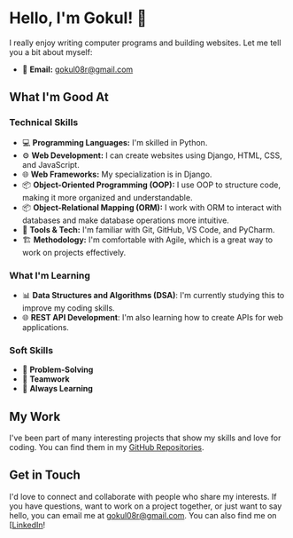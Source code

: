 # Hello, I'm Gokul! 👋

I really enjoy writing computer programs and building websites. Let me tell you a bit about myself:

- 📧 **Email:** gokul08r@gmail.com

## What I'm Good At

### Technical Skills
- 💻 **Programming Languages:** I'm skilled in Python.
- ⚙️ **Web Development:** I can create websites using Django, HTML, CSS, and JavaScript.
- 🌐 **Web Frameworks:** My specialization is in Django.
- 📦 **Object-Oriented Programming (OOP):** I use OOP to structure code, making it more organized and understandable.
- 📦 **Object-Relational Mapping (ORM):** I work with ORM to interact with databases and make database operations more intuitive.
- 🚀 **Tools & Tech:** I'm familiar with Git, GitHub, VS Code, and PyCharm.
- 🏗️ **Methodology:** I'm comfortable with Agile, which is a great way to work on projects effectively.

### What I'm Learning
- 📊 **Data Structures and Algorithms (DSA)**: I'm currently studying this to improve my coding skills.
- 🌐 **REST API Development**: I'm also learning how to create APIs for web applications.

### Soft Skills
- 🧩 **Problem-Solving**
- 👥 **Teamwork** 
- 🚀 **Always Learning** 

## My Work
I've been part of many interesting projects that show my skills and love for coding. You can find them in my [GitHub Repositories]((https://github.com/Gokulr08?tab=repositories)).

## Get in Touch
I'd love to connect and collaborate with people who share my interests. If you have questions, want to work on a project together, or just want to say hello, you can email me at gokul08r@gmail.com. You can also find me on [[LinkedIn](https://www.linkedin.com/in/gokul-r-66a934280/)!


